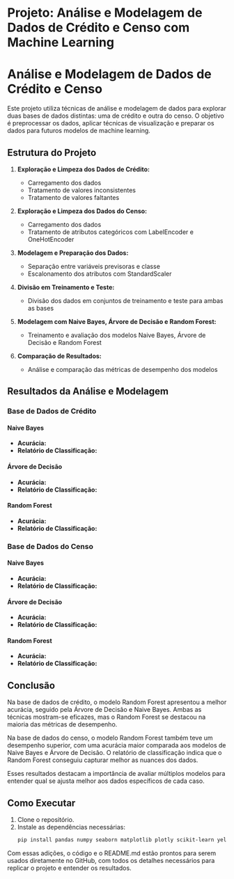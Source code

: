 # Projeto: Análise e Modelagem de Dados de Crédito e Censo com Machine Learning

# Análise e Modelagem de Dados de Crédito e Censo

Este projeto utiliza técnicas de análise e modelagem de dados para explorar duas bases de dados distintas: uma de crédito e outra do censo. O objetivo é preprocessar os dados, aplicar técnicas de visualização e preparar os dados para futuros modelos de machine learning.

## Estrutura do Projeto

1. **Exploração e Limpeza dos Dados de Crédito:**
   - Carregamento dos dados
   - Tratamento de valores inconsistentes
   - Tratamento de valores faltantes

2. **Exploração e Limpeza dos Dados do Censo:**
   - Carregamento dos dados
   - Tratamento de atributos categóricos com LabelEncoder e OneHotEncoder

3. **Modelagem e Preparação dos Dados:**
   - Separação entre variáveis previsoras e classe
   - Escalonamento dos atributos com StandardScaler

4. **Divisão em Treinamento e Teste:**
   - Divisão dos dados em conjuntos de treinamento e teste para ambas as bases

5. **Modelagem com Naive Bayes, Árvore de Decisão e Random Forest:**
   - Treinamento e avaliação dos modelos Naive Bayes, Árvore de Decisão e Random Forest

6. **Comparação de Resultados:**
   - Análise e comparação das métricas de desempenho dos modelos

## Resultados da Análise e Modelagem

### Base de Dados de Crédito

#### Naive Bayes
- **Acurácia:** 
- **Relatório de Classificação:**


#### Árvore de Decisão
- **Acurácia:** 
- **Relatório de Classificação:**


#### Random Forest
- **Acurácia:** 
- **Relatório de Classificação:**


### Base de Dados do Censo

#### Naive Bayes
- **Acurácia:** 
- **Relatório de Classificação:**


#### Árvore de Decisão
- **Acurácia:** 
- **Relatório de Classificação:**


#### Random Forest
- **Acurácia:** 
- **Relatório de Classificação:**



## Conclusão

Na base de dados de crédito, o modelo Random Forest apresentou a melhor acurácia, seguido pela Árvore de Decisão e Naive Bayes. Ambas as técnicas mostram-se eficazes, mas o Random Forest se destacou na maioria das métricas de desempenho.

Na base de dados do censo, o modelo Random Forest também teve um desempenho superior, com uma acurácia maior comparada aos modelos de Naive Bayes e Árvore de Decisão. O relatório de classificação indica que o Random Forest conseguiu capturar melhor as nuances dos dados.

Esses resultados destacam a importância de avaliar múltiplos modelos para entender qual se ajusta melhor aos dados específicos de cada caso.

## Como Executar

1. Clone o repositório.
2. Instale as dependências necessárias:
   ```sh
   pip install pandas numpy seaborn matplotlib plotly scikit-learn yellowbrick


Com essas adições, o código e o README.md estão prontos para serem usados diretamente no GitHub, com todos os detalhes necessários para replicar o projeto e entender os resultados.
